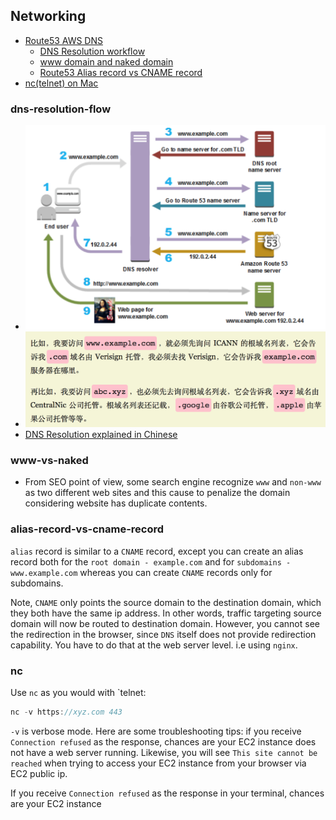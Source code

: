 ## Networking
* [Route53 AWS DNS](#dns)
  * [DNS Resolution workflow](#dns-resolution-flow)
  * [www domain and naked domain](#www-vs-naked)
  * [Route53 Alias record vs CNAME record](#alias-record-vs-cname-record)
* [nc(telnet) on Mac](#nc)


### dns-resolution-flow
* ![DNS Resolution process](./dns_resolution_process.png)
* ![Root NS](./ns.png)
* [DNS Resolution explained in Chinese](https://blog.csdn.net/crazw/article/details/8986504)

### www-vs-naked
* From SEO point of view, some search engine recognize `www` and `non-www` as two different web sites and this cause to penalize the domain considering website has duplicate contents.

### alias-record-vs-cname-record
`alias` record is similar to a `CNAME` record, except you can create an alias record both for the `root domain - example.com` and for `subdomains - www.example.com` whereas you can create `CNAME` records only for subdomains.

Note, `CNAME` only points the source domain to the destination domain, which they both have the same ip address. In other words, traffic targeting source domain will now be routed to destination domain. However, you cannot see the redirection in the browser, since `DNS` itself does not provide redirection capability. You have to do that at the web server level. i.e using `nginx`.

### nc
Use `nc` as you would with `telnet:
```js
nc -v https://xyz.com 443
```
`-v` is verbose mode.
Here are some troubleshooting tips:
if you receive `Connection refused` as the response, chances are your EC2 instance does not have a web server running.
Likewise, you will see `This site cannot be reached` when trying to access your EC2 instance from your browser via EC2 public ip.




If you receive `Connection refused` as the response in your terminal, chances are your EC2 instance 
